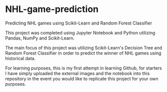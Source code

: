 # NHL-game-prediction
Predicting NHL games using Scikit-Learn and Random Forest Classifier

This project was completed using Jupyter Notebook and Python utilizing Pandas, NumPy and Scikit-Learn.

The main focus of this project was utilizing Scikit-Learn's Decision Tree and Random Forest Classifier in order to predict the winner of NHL games using historical data.

For learning purposes, this is my first attempt in learning Github, for starters I have simply uploaded the external images and the notebook into this repository in the event you would like to replicate this project for your own purposes.
